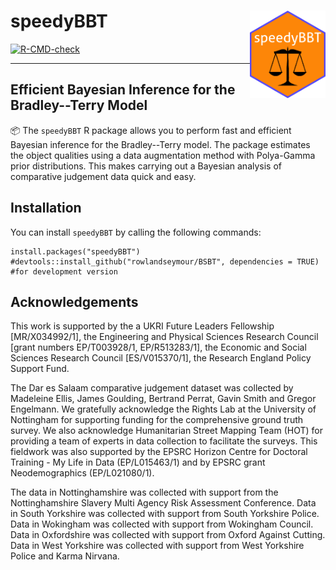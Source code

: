 # speedyBBT <img src='man/figures/speedyBBT.png' align="right" height="140px"/>
<!-- badges: start -->
  [![R-CMD-check](https://github.com/rowlandseymour/speedyBBT/actions/workflows/R-CMD-check.yaml/badge.svg)](https://github.com/rowlandseymour/speedyBBT/actions/workflows/R-CMD-check.yaml)
  <!-- badges: end -->
---
## Efficient Bayesian Inference for the Bradley--Terry Model
📦 The `speedyBBT` R package allows you to perform fast and efficient Bayesian inference for the Bradley--Terry model. The package estimates the object qualities using a data augmentation method with Polya-Gamma prior distributions. This makes carrying out a Bayesian analysis of comparative judgement data quick and easy.


## Installation
You can install `speedyBBT` by calling the following commands:
```{r}
install.packages("speedyBBT")
#devtools::install_github("rowlandseymour/BSBT", dependencies = TRUE) #for development version
```



## Acknowledgements
This work is supported by the a UKRI Future Leaders Fellowship [MR/X034992/1], the Engineering and Physical Sciences Research Council [grant numbers EP/T003928/1, EP/R513283/1], the Economic and Social Sciences Research Council [ES/V015370/1], the Research England Policy Support Fund.

The Dar es Salaam comparative judgement dataset was collected by Madeleine Ellis, James Goulding, Bertrand Perrat, Gavin Smith and Gregor Engelmann. We gratefully acknowledge the Rights Lab at the University of Nottingham for supporting funding for the comprehensive ground truth survey. We also acknowledge Humanitarian Street Mapping Team (HOT) for providing a team of experts in data collection to facilitate the surveys. This fieldwork was also supported by the EPSRC Horizon Centre for Doctoral Training - My Life in Data (EP/L015463/1) and by EPSRC grant Neodemographics (EP/L021080/1).

The data in Nottinghamshire was collected with support from the Nottinghamshire Slavery Multi Agency Risk Assessment Conference. Data in South Yorkshire was collected with support from South Yorkshire Police. Data in Wokingham was collected with support from Wokingham Council. Data in Oxfordshire was collected with support from Oxford Against Cutting. Data in West Yorkshire was collected with support from West Yorkshire Police and Karma Nirvana. 
